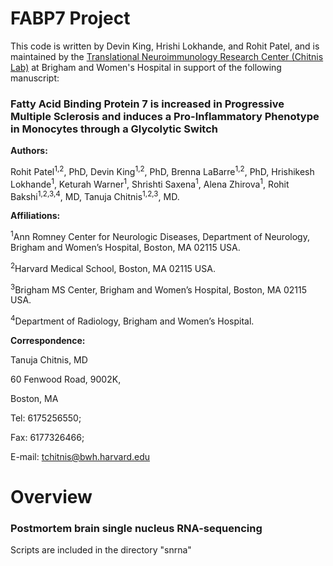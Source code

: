 # FABP7 Project
This code is written by Devin King, Hrishi Lokhande, and Rohit Patel, and is maintained by the [Translational Neuroimmunology Research Center (Chitnis Lab)](https://www.tanujachitnis-tnrc.org/) at Brigham and Women's Hospital in support of the following manuscript:
### Fatty Acid Binding Protein 7 is increased in Progressive Multiple Sclerosis and induces a Pro-Inflammatory Phenotype in Monocytes through a Glycolytic Switch
**Authors:**

Rohit Patel<sup>1,2</sup>, PhD, Devin King<sup>1,2</sup>, PhD, Brenna LaBarre<sup>1,2</sup>, PhD, Hrishikesh Lokhande<sup>1</sup>, Keturah Warner<sup>1</sup>, Shrishti Saxena<sup>1</sup>, Alena Zhirova<sup>1</sup>, Rohit Bakshi<sup>1,2,3,4</sup>, MD, Tanuja Chitnis<sup>1,2,3</sup>, MD.

**Affiliations:**

<sup>1</sup>Ann Romney Center for Neurologic Diseases, Department of Neurology, Brigham and Women’s Hospital, Boston, MA 02115 USA.

<sup>2</sup>Harvard Medical School, Boston, MA 02115 USA.

<sup>3</sup>Brigham MS Center, Brigham and Women’s Hospital, Boston, MA 02115 USA.

<sup>4</sup>Department of Radiology, Brigham and Women’s Hospital.





**Correspondence:**

Tanuja Chitnis, MD

60 Fenwood Road, 9002K,

Boston, MA

Tel: 6175256550;

Fax: 6177326466;

E-mail: tchitnis@bwh.harvard.edu

# Overview
### Postmortem brain single nucleus RNA-sequencing
Scripts are included in the directory "snrna"
